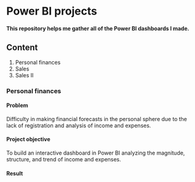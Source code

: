 # Power BI projects
#### This repository helps me gather all of the Power BI dashboards I made.

## Content
1. Personal finances
2. Sales
3. Sales II

### Personal finances
#### Problem
Difficulty in making financial forecasts in the personal sphere due to the lack of registration and analysis of income and expenses.

#### Project objective
To build an interactive dashboard in Power BI analyzing the magnitude, structure, and trend of income and expenses.

#### Result



